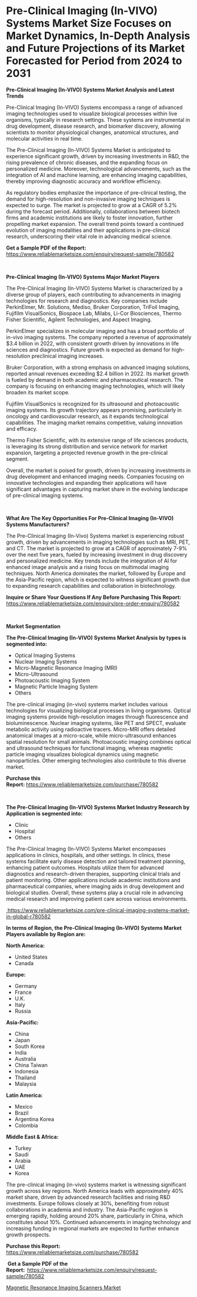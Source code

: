<p><h1>Pre-Clinical Imaging (In-VIVO) Systems Market Size Focuses on Market Dynamics, In-Depth Analysis and Future Projections of its Market Forecasted for Period from 2024 to 2031</h1></p><p><strong>Pre-Clinical Imaging (In-VIVO) Systems Market Analysis and Latest Trends</strong></p>
<p><p>Pre-Clinical Imaging (In-VIVO) Systems encompass a range of advanced imaging technologies used to visualize biological processes within live organisms, typically in research settings. These systems are instrumental in drug development, disease research, and biomarker discovery, allowing scientists to monitor physiological changes, anatomical structures, and molecular activities in real time. </p><p>The Pre-Clinical Imaging (In-VIVO) Systems Market is anticipated to experience significant growth, driven by increasing investments in R&D, the rising prevalence of chronic diseases, and the expanding focus on personalized medicine. Moreover, technological advancements, such as the integration of AI and machine learning, are enhancing imaging capabilities, thereby improving diagnostic accuracy and workflow efficiency. </p><p>As regulatory bodies emphasize the importance of pre-clinical testing, the demand for high-resolution and non-invasive imaging techniques is expected to surge. The market is projected to grow at a CAGR of 5.2% during the forecast period. Additionally, collaborations between biotech firms and academic institutions are likely to foster innovation, further propelling market expansion. The overall trend points toward a continued evolution of imaging modalities and their applications in pre-clinical research, underscoring their vital role in advancing medical science.</p></p>
<p><strong>Get a Sample PDF of the Report:&nbsp;</strong> <a href="https://www.reliablemarketsize.com/enquiry/request-sample/780582?utm_campaign=1991&utm_medium=2&utm_source=Github&utm_content=ia&utm_term=30122024&utm_id=pre-clinical-imaging-in-vivo-systems">https://www.reliablemarketsize.com/enquiry/request-sample/780582</a></p>
<p>&nbsp;</p>
<p><strong>Pre-Clinical Imaging (In-VIVO) Systems Major Market Players</strong></p>
<p><p>The Pre-Clinical Imaging (In-VIVO) Systems Market is characterized by a diverse group of players, each contributing to advancements in imaging technologies for research and diagnostics. Key companies include PerkinElmer, Mr. Solutions, Mediso, Bruker Corporation, TriFoil Imaging, Fujifilm VisualSonics, Biospace Lab, Milabs, Li-Cor Biosciences, Thermo Fisher Scientific, Agilent Technologies, and Aspect Imaging.</p><p>PerkinElmer specializes in molecular imaging and has a broad portfolio of in-vivo imaging systems. The company reported a revenue of approximately $3.4 billion in 2022, with consistent growth driven by innovations in life sciences and diagnostics. Future growth is expected as demand for high-resolution preclinical imaging increases.</p><p>Bruker Corporation, with a strong emphasis on advanced imaging solutions, reported annual revenues exceeding $2.4 billion in 2022. Its market growth is fueled by demand in both academic and pharmaceutical research. The company is focusing on enhancing imaging technologies, which will likely broaden its market scope.</p><p>Fujifilm VisualSonics is recognized for its ultrasound and photoacoustic imaging systems. Its growth trajectory appears promising, particularly in oncology and cardiovascular research, as it expands technological capabilities. The imaging market remains competitive, valuing innovation and efficacy.</p><p>Thermo Fisher Scientific, with its extensive range of life sciences products, is leveraging its strong distribution and service network for market expansion, targeting a projected revenue growth in the pre-clinical segment.</p><p>Overall, the market is poised for growth, driven by increasing investments in drug development and enhanced imaging needs. Companies focusing on innovative technologies and expanding their applications will have significant advantages in capturing market share in the evolving landscape of pre-clinical imaging systems.</p></p>
<p>&nbsp;</p>
<p><strong>What Are The Key Opportunities For Pre-Clinical Imaging (In-VIVO) Systems Manufacturers?</strong></p>
<p><p>The Pre-Clinical Imaging (In-Vivo) Systems market is experiencing robust growth, driven by advancements in imaging technologies such as MRI, PET, and CT. The market is projected to grow at a CAGR of approximately 7-9% over the next five years, fueled by increasing investment in drug discovery and personalized medicine. Key trends include the integration of AI for enhanced image analysis and a rising focus on multimodal imaging techniques. North America dominates the market, followed by Europe and the Asia-Pacific region, which is expected to witness significant growth due to expanding research capabilities and collaboration in biotechnology.</p></p>
<p><strong>Inquire or Share Your Questions If Any Before Purchasing This Report:</strong> <a href="https://www.reliablemarketsize.com/enquiry/pre-order-enquiry/780582?utm_campaign=1991&utm_medium=2&utm_source=Github&utm_content=ia&utm_term=30122024&utm_id=pre-clinical-imaging-in-vivo-systems">https://www.reliablemarketsize.com/enquiry/pre-order-enquiry/780582</a></p>
<p>&nbsp;</p>
<p><strong>Market Segmentation</strong></p>
<p><strong>The Pre-Clinical Imaging (In-VIVO) Systems Market Analysis by types is segmented into:</strong></p>
<p><ul><li>Optical Imaging Systems</li><li>Nuclear Imaging Systems</li><li>Micro-Magnetic Resonance Imaging (MRI)</li><li>Micro-Ultrasound</li><li>Photoacoustic Imaging System</li><li>Magnetic Particle Imaging System</li><li>Others</li></ul></p>
<p><p>The pre-clinical imaging (in-vivo) systems market includes various technologies for visualizing biological processes in living organisms. Optical imaging systems provide high-resolution images through fluorescence and bioluminescence. Nuclear imaging systems, like PET and SPECT, evaluate metabolic activity using radioactive tracers. Micro-MRI offers detailed anatomical images at a micro-scale, while micro-ultrasound enhances spatial resolution for small animals. Photoacoustic imaging combines optical and ultrasound techniques for functional imaging, whereas magnetic particle imaging visualizes biological dynamics using magnetic nanoparticles. Other emerging technologies also contribute to this diverse market.</p></p>
<p><strong>Purchase this Report:&nbsp;</strong><a href="https://www.reliablemarketsize.com/purchase/780582?utm_campaign=1991&utm_medium=2&utm_source=Github&utm_content=ia&utm_term=30122024&utm_id=pre-clinical-imaging-in-vivo-systems">https://www.reliablemarketsize.com/purchase/780582</a></p>
<p>&nbsp;</p>
<p><strong>The Pre-Clinical Imaging (In-VIVO) Systems Market Industry Research by Application is segmented into:</strong></p>
<p><ul><li>Clinic</li><li>Hospital</li><li>Others</li></ul></p>
<p><p>The Pre-Clinical Imaging (In-VIVO) Systems Market encompasses applications in clinics, hospitals, and other settings. In clinics, these systems facilitate early disease detection and tailored treatment planning, enhancing patient outcomes. Hospitals utilize them for advanced diagnostics and research-driven therapies, supporting clinical trials and patient monitoring. Other applications include academic institutions and pharmaceutical companies, where imaging aids in drug development and biological studies. Overall, these systems play a crucial role in advancing medical research and improving patient care across various environments.</p></p>
<p><a href="https://www.reliablemarketsize.com/pre-clinical-imaging-systems-market-in-global-r780582?utm_campaign=1991&utm_medium=2&utm_source=Github&utm_content=ia&utm_term=30122024&utm_id=pre-clinical-imaging-in-vivo-systems">&nbsp;https://www.reliablemarketsize.com/pre-clinical-imaging-systems-market-in-global-r780582</a></p>
<p><strong>In terms of Region, the Pre-Clinical Imaging (In-VIVO) Systems Market Players available by Region are:</strong></p>
<p>
    <p> <strong> North America: </strong>
        <ul>
            <li>United States</li>
            <li>Canada</li>
        </ul>
        </p> 
    <p> <strong> Europe: </strong>
        <ul>
            <li>Germany</li>
            <li>France</li>
            <li>U.K.</li>
            <li>Italy</li>
            <li>Russia</li>
        </ul>
        </p> 
    <p> <strong> Asia-Pacific: </strong>
        <ul>
            <li>China</li>
            <li>Japan</li>
            <li>South Korea</li>
            <li>India</li>
            <li>Australia</li>
            <li>China Taiwan</li>
            <li>Indonesia</li>
            <li>Thailand</li>
            <li>Malaysia</li>
        </ul>
        </p> 
    <p> <strong> Latin America: </strong>
        <ul>
            <li>Mexico</li>
            <li>Brazil</li>
            <li>Argentina Korea</li>
            <li>Colombia</li>
        </ul>
        </p> 
    <p> <strong> Middle East & Africa: </strong>
        <ul>
            <li>Turkey</li>
            <li>Saudi</li>
            <li>Arabia</li>
            <li>UAE</li>
            <li>Korea</li>
        </ul>
    </p>
    </p>
<p><p>The pre-clinical imaging (in-vivo) systems market is witnessing significant growth across key regions. North America leads with approximately 40% market share, driven by advanced research facilities and rising R&D investments. Europe follows closely at 30%, benefiting from robust collaborations in academia and industry. The Asia-Pacific region is emerging rapidly, holding around 20% share, particularly in China, which constitutes about 10%. Continued advancements in imaging technology and increasing funding in regional markets are expected to further enhance growth prospects.</p></p>
<p><strong>Purchase this Report: </strong><a href="https://www.reliablemarketsize.com/purchase/780582?utm_campaign=1991&utm_medium=2&utm_source=Github&utm_content=ia&utm_term=30122024&utm_id=pre-clinical-imaging-in-vivo-systems">https://www.reliablemarketsize.com/purchase/780582</a></p>
<p>&nbsp;<strong>Get a Sample PDF of the Report:&nbsp;&nbsp;</strong><a href="https://www.reliablemarketsize.com/enquiry/request-sample/780582?utm_campaign=1991&utm_medium=2&utm_source=Github&utm_content=ia&utm_term=30122024&utm_id=pre-clinical-imaging-in-vivo-systems">https://www.reliablemarketsize.com/enquiry/request-sample/780582</a></p>
<p><strong></strong></p>
<p><p><a href="https://github.com/YashRP12/Market-Research-Report-List-6/blob/main/magnetic-resonance-imaging-scanners-market.md?utm_campaign=1991&utm_medium=2&utm_source=Github&utm_content=ia&utm_term=30122024&utm_id=pre-clinical-imaging-in-vivo-systems">Magnetic Resonance Imaging Scanners Market</a></p></p>